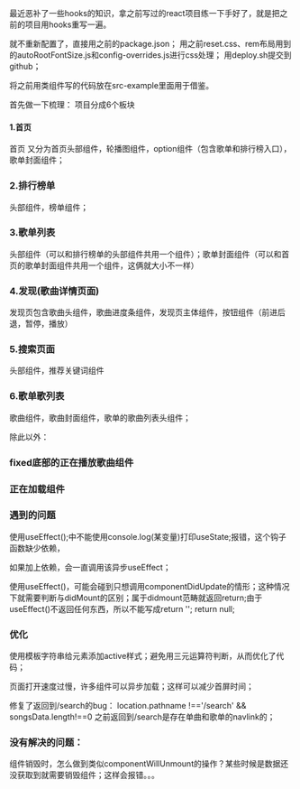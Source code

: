 最近恶补了一些hooks的知识，拿之前写过的react项目练一下手好了，就是把之前的项目用hooks重写一遍。

就不重新配置了，直接用之前的package.json；
用之前reset.css、rem布局用到的autoRootFontSize.js和config-overrides.js进行css处理；
用deploy.sh提交到github；

将之前用类组件写的代码放在src-example里面用于借鉴。

首先做一下梳理：
项目分成6个板块

#### 1.首页

首页 又分为首页头部组件，轮播图组件，option组件（包含歌单和排行榜入口），歌单封面组件；


### 2.排行榜单
头部组件，榜单组件；


### 3.歌单列表
头部组件（可以和排行榜单的头部组件共用一个组件）；歌单封面组件（可以和首页的歌单封面组件共用一个组件，这俩就大小不一样）

### 4.发现(歌曲详情页面)
发现页包含歌曲头组件，歌曲进度条组件，发现页主体组件，按钮组件（前进后退，暂停，播放）

### 5.搜索页面
头部组件，推荐关键词组件

### 6.歌单歌列表

歌曲组件，歌曲封面组件，歌单的歌曲列表头组件；


除此以外：

### fixed底部的正在播放歌曲组件


### 正在加载组件



### 遇到的问题

使用useEffect();中不能使用console.log(某变量)打印useState;报错，这个钩子函数缺少依赖，

如果加上依赖，会一直调用该异步useEffect；

使用useEffect()，可能会碰到只想调用componentDidUpdate的情形；这种情况下就需要判断与didMount的区别；属于didmount范畴就返回return;由于useEffect()不返回任何东西，所以不能写成return ''; return null;


### 优化
使用模板字符串给元素添加active样式；避免用三元运算符判断，从而优化了代码；

页面打开速度过慢，许多组件可以异步加载；这样可以减少首屏时间；


修复了返回到/search的bug：
location.pathname !=='/search' && songsData.length!==0
之前返回到/search是存在单曲和歌单的navlink的；



### 没有解决的问题：

组件销毁时，怎么做到类似componentWillUnmount的操作？某些时候是数据还没获取到就需要销毁组件；这样会报错。。。
















































